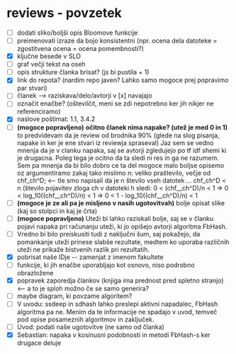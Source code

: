 # reviews - povzetek

- [ ] dodati sliko/boljši opis Bloomove funkcije
- [ ] preimenovati izraze da bojo konsistentni (npr. ocena dela datoteke = zgostitvena ocena = ocena pomembnosti?)
- [x] ključne besede v SLO
- [ ] graf večji tekst na oseh
- [ ] opis strukture članka brisat? (js bi pustila + 1)
- [x] link do repota? (nardim repo javen? Lahko samo mogoce prej popravimo par stvari)
- [ ] članek --> raziskava/delo/avtorji v [x] navajajo
- [ ] označit enačbe? (oštevilčit, meni se zdi nepotrebno ker jih nikjer ne referenciramo)
- [x] naslove poštimat: 1.1, 3.4.2
- [ ] **(mogoce popravljeno)** **očitno članek nima napake? (utež je med 0 in 1)** to predvidevam da je review od brodnika 90% (glede na slog pisanja, napake in ker je ene stvari iz reviewja spraseval) Jaz sem se vedno mnenja da je v clanku napaka, saj se avtorji zgledujejo po tf idf shemi ki je drugacna. Poleg tega je ocitno da ta sledi ni res in ga ne razumem. Sem pa mnenja da bi bilo dobro ce ta del mogoce malo boljse opisemo oz argumentiramo zakaj tako mislimo
	n: veliko praštevilo, večje od chf_ch^D;  <-- tle smo napisali da je n število vseh datotek ...
	chf_ch^D < n (število pojavitev zloga ch v datoteki h
	sledi: 0 < (chf__ch^D)/n < 1 => 0 < log_10((chf__ch^D)/n) < 1 => 0 < 1 - log_10((chf__ch^D)/n) < 1
- [ ] **(mogoce je ze ali pa je misljeno v nasih ugotovitvah)** bolje opisat slike (kaj so stolpci in kaj je črta)
- [ ] **(mogoce popravljeno)** Uteži bi lahko raziskali bolje, saj se v članku pojavi napaka pri računanju uteži, ki jo opišejo avtorji algoritma FbHash.
- [ ] Vredno bi bilo preiskusiti tudi z naključni šum, saj pokažejo, da pomankanje uteži prinese slabše rezultate, medtem ko uporaba različnih uteži ne prikaže bistvenih razlik pri rezultatih.
- [x] pobrisat naše IDje -- zamenjat z imenom fakultete
- [ ] funkcije, ki jih enačbe uporabljajo kot osnovo, niso podrobno obrazložene
- [x] popravek zaporedja člankov (knjiga ima prednost pred spletno stranjo) <-- a to je sploh možno če se samo generira?
- [ ] maybe diagram, ki povzame algoritem?
- [ ] V uvodu: ssdeep in sdhash lahko preslepi aktivni napadalec, FbHash algoritma pa ne. Menim da te informacije ne spadajo v uvod, temveč pod opise posameznih algoritmov in zaključek.
- [ ] Uvod: podati naše ugotovitve (ne samo od članka)
- [x] Sebastian: napaka v kosinusni podobnosti in metodi FbHash-s ker drugace deluje
